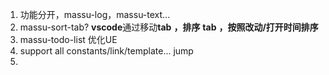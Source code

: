 1. 功能分开，massu-log，massu-text...
2. massu-sort-tab? **vscode**通过移动**tab** **，排序** **tab** **，按照改动/打开时间排序**
3. massu-todo-list 优化UE
4. support all constants/link/template... jump
5.
